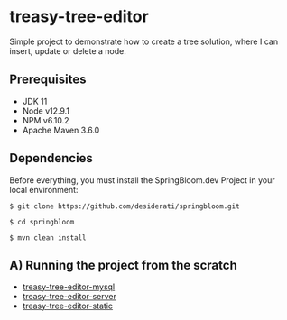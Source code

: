 # treasy-tree-editor

Simple project to demonstrate how to create a tree solution, where I can insert, update or delete a node.

## Prerequisites

* JDK 11
* Node v12.9.1
* NPM v6.10.2
* Apache Maven 3.6.0

## Dependencies

Before everything, you must install the SpringBloom.dev Project in your local environment:

```
$ git clone https://github.com/desiderati/springbloom.git

$ cd springbloom

$ mvn clean install
```

## A) Running the project from the scratch

* [treasy-tree-editor-mysql](demo-treasy-tree-editor-mysql/README.md)
* [treasy-tree-editor-server](demo-treasy-tree-editor-server/README.md)
* [treasy-tree-editor-static](demo-treasy-tree-editor-static/README.md)
